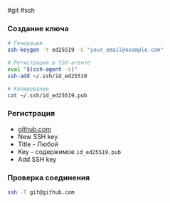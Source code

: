 #git #ssh

### Создание ключа

```bash
# Генерация
ssh-keygen -t ed25519 -C "your_email@example.com"

# Регистрация в SSH-агенте
eval "$(ssh-agent -s)"
ssh-add ~/.ssh/id_ed25519

# Копирование
cat ~/.ssh/id_ed25519.pub
```

### Регистрация
- [github.com](https://github.com/settings/keys)
- New SSH key
- Title - Любой
- Key -  содержимое `id_ed25519.pub`
- Add SSH key

### Проверка соединения

```bash
ssh -T git@github.com
```
